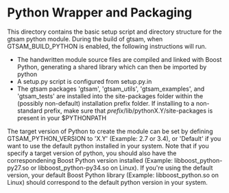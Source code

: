 Python Wrapper and Packaging
============================

This directory contains the basic setup script and directory structure for the gtsam python module.
During the build of gtsam, when GTSAM_BUILD_PYTHON is enabled, the following instructions will run.

* The handwritten module source files are compiled and linked with Boost Python, generating a shared 
  library which can then be imported by python
* A setup.py script is configured from setup.py.in
* The gtsam packages 'gtsam', 'gtsam_utils', 'gtsam_examples', and 'gtsam_tests' are installed into
  the site-packages folder within the (possibly non-default) installation prefix folder. If 
  installing to a non-standard prefix, make sure that _prefix_/lib/pythonX.Y/site-packages is 
  present in your $PYTHONPATH

The target version of Python to create the module can be set by defining GTSAM_PYTHON_VERSION to 'X.Y' (Example: 2.7 or 3.4), or 'Default' if you want to use the default python installed in your system. Note that if you specify a target version of python, you should also have the correspondening Boost 
Python version installed (Example: libboost_python-py27.so or libboost_python-py34.so on Linux). 
If you're using the default version, your default Boost Python library (Example: libboost_python.so on Linux) should correspond to the default python version in your system.

